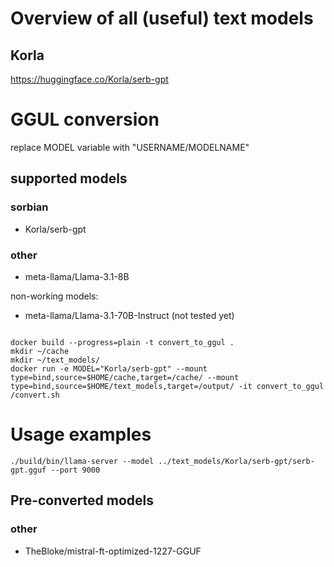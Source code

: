 # Overview of all (useful) text models

## Korla

https://huggingface.co/Korla/serb-gpt

# GGUL conversion

replace MODEL variable with "USERNAME/MODELNAME" 

## supported models

### sorbian

* Korla/serb-gpt

### other

* meta-llama/Llama-3.1-8B 

non-working models:

* meta-llama/Llama-3.1-70B-Instruct (not tested yet)


```code

docker build --progress=plain -t convert_to_ggul .
mkdir ~/cache
mkdir ~/text_models/
docker run -e MODEL="Korla/serb-gpt" --mount type=bind,source=$HOME/cache,target=/cache/ --mount type=bind,source=$HOME/text_models,target=/output/ -it convert_to_ggul /convert.sh 

```

# Usage examples

```code
./build/bin/llama-server --model ../text_models/Korla/serb-gpt/serb-gpt.gguf --port 9000
```

## Pre-converted models

### other

* TheBloke/mistral-ft-optimized-1227-GGUF
